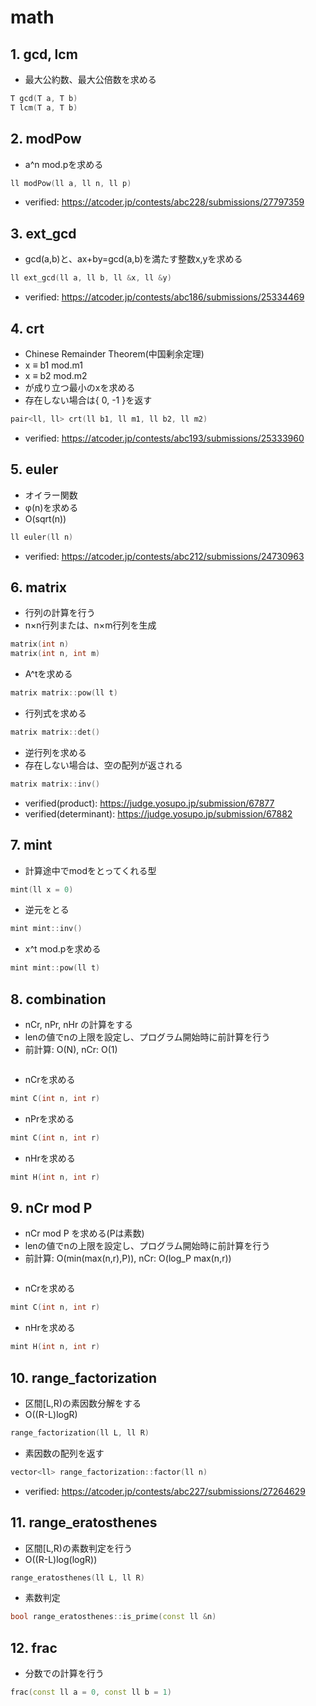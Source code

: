 # math

## 1. gcd, lcm
- 最大公約数、最大公倍数を求める
```cpp
T gcd(T a, T b)
T lcm(T a, T b)
```

## 2. modPow
- a^n mod.pを求める
```cpp
ll modPow(ll a, ll n, ll p)
```
- verified: https://atcoder.jp/contests/abc228/submissions/27797359

## 3. ext_gcd
- gcd(a,b)と、ax+by=gcd(a,b)を満たす整数x,yを求める
```cpp
ll ext_gcd(ll a, ll b, ll &x, ll &y)
```
- verified: https://atcoder.jp/contests/abc186/submissions/25334469

## 4. crt
- Chinese Remainder Theorem(中国剰余定理)
- x ≡ b1 mod.m1
- x ≡ b2 mod.m2
- が成り立つ最小のxを求める
- 存在しない場合は{ 0, -1 }を返す
```cpp
pair<ll, ll> crt(ll b1, ll m1, ll b2, ll m2)
```
- verified: https://atcoder.jp/contests/abc193/submissions/25333960

## 5. euler
- オイラー関数
- φ(n)を求める
- O(sqrt(n))
```cpp
ll euler(ll n)
```
- verified: https://atcoder.jp/contests/abc212/submissions/24730963

## 6. matrix
- 行列の計算を行う
- n×n行列または、n×m行列を生成
```cpp
matrix(int n)
matrix(int n, int m)
```
- A^tを求める
```cpp
matrix matrix::pow(ll t)
```
- 行列式を求める
```cpp
matrix matrix::det()
```
- 逆行列を求める
- 存在しない場合は、空の配列が返される
```cpp
matrix matrix::inv()
```
- verified(product): https://judge.yosupo.jp/submission/67877
- verified(determinant): https://judge.yosupo.jp/submission/67882

## 7. mint
- 計算途中でmodをとってくれる型
```cpp
mint(ll x = 0)
```
- 逆元をとる
```cpp
mint mint::inv()
```
- x^t mod.pを求める
```cpp
mint mint::pow(ll t)
```

## 8. combination
- nCr, nPr, nHr の計算をする
- lenの値でnの上限を設定し、プログラム開始時に前計算を行う
- 前計算: O(N), nCr: O(1)
```cpp
```
- nCrを求める
```cpp
mint C(int n, int r)
```
- nPrを求める
```cpp
mint C(int n, int r)
```
- nHrを求める
```cpp
mint H(int n, int r)
```

## 9. nCr mod P
- nCr mod P を求める(Pは素数)
- lenの値でnの上限を設定し、プログラム開始時に前計算を行う
- 前計算: O(min(max(n,r),P)), nCr: O(log_P max(n,r))
```cpp
```
- nCrを求める
```cpp
mint C(int n, int r)
```
- nHrを求める
```cpp
mint H(int n, int r)
```

## 10. range_factorization
- 区間[L,R)の素因数分解をする
- O((R-L)logR)
```cpp
range_factorization(ll L, ll R)
```
- 素因数の配列を返す
```cpp
vector<ll> range_factorization::factor(ll n)
```
- verified: https://atcoder.jp/contests/abc227/submissions/27264629

## 11. range_eratosthenes
- 区間[L,R)の素数判定を行う
- O((R-L)log(logR))
```cpp
range_eratosthenes(ll L, ll R)
```
- 素数判定
```cpp
bool range_eratosthenes::is_prime(const ll &n)
```

## 12. frac
- 分数での計算を行う
```cpp
frac(const ll a = 0, const ll b = 1)
```
